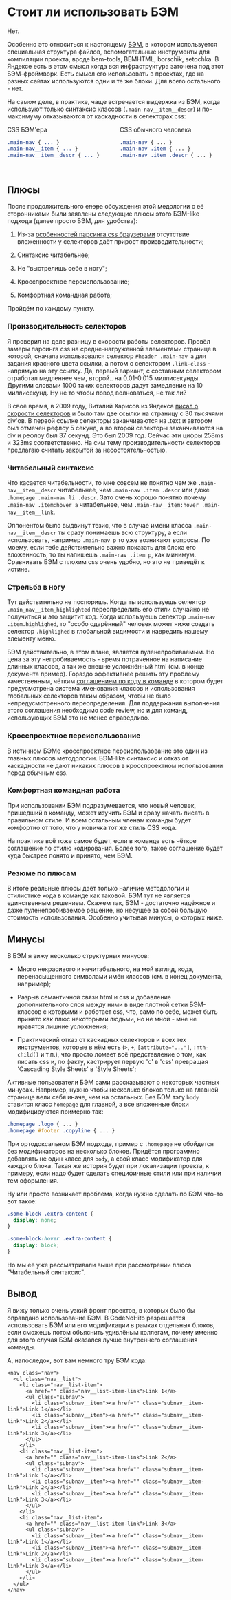 Стоит ли использовать БЭМ
=========================

Нет.

Особенно это относиться к настоящему [БЭМ](http://ru.bem.info/), в котором используется специальная структура файлов, вспомогательные инструменты для компиляции проекта, вроде bem-tools, BEMHTML, borschik, setochka. В Яндексе есть в этом смысл когда вся инфраструктура заточена под этот БЭМ-фрэймворк. Есть смысл его использовать в проектах, где на разных сайтах используются одни и те же блоки. Для всего остального - нет.

На самом деле, в практике, чаще встречается выдержка из БЭМ, когда используют только синтаксис классов (`.main-nav__item__descr`) и по-максимуму отказываются от каскадности в селекторах css:

<div style="float:right;width:48%;">
CSS обычного человека

```Css
.main-nav { ... }
.main-nav .item { ... }
.main-nav .item .descr { ... }
```
</div>
<div style="margin-right:52%;">
CSS БЭМ'ера

```Sass
.main-nav { ... }
.main-nav__item { ... }
.main-nav__item__descr { ... }
```
</div>
<br style="clear:both">


Плюсы
-----

После продолжительного <s>спора</s> обсуждения этой медологии с её сторонниками были заявлены следующие плюсы этого БЭМ-like подхода (далее просто БЭМ, для удобства):

1. Из-за [особенностей парсинга css браузерами](http://frontender.info/writing-efficient-css-selectors/) отсутствие вложенности у селекторов даёт прирост производительности;

2. Синтаксис читабельнее;

3. Не "выстрелишь себе в ногу";

4. Кросспроектное переиспользование;

5. Комфортная командная работа;

Пройдём по каждому пункту.


### Производительность селекторов

Я проверил на деле разницу в скорости работы селекторов. Провёл замеры парсинга css на средне-нагруженной элементами странице в которой, сначала использовался селектор `#header .main-nav a` для задания красного цвета ссылки, а потом с селектором `.link-class` - напрямую на эту ссылку. Да, первый вариант, с составным селектором отработал медленнее чем, второй.. на 0.01-0.015 миллисекунды. Другими словами 1000 таких селекторов дадут замедление на 10 миллисекунд. Ну не то чтобы повод волноваться, не так ли?

В своё время, в 2009 году, Виталий Харисов из Яндекса [писал о скорости селекторов](http://clubs.ya.ru/bem/replies.xml?item_no=338) и было там две ссылки на страницу с 30 тысячями div'ов. В первой ссылке селекторы заканчиваются на .text и автором был отмечен рефлоу 5 секунд, а во второй селекторы заканчиваются на div и рефлоу был 37 секунд. Это был 2009 год. Сейчас эти цифры 258ms и 323ms соответственно. На сим тему производительности селекторов предлагаю считать закрытой за несостоятельностью.


### Читабельный синтаксис

Что касается читабельности, то мне совсем не понятно чем же `.main-nav__item__descr` читабельнее, чем `.main-nav .item .descr` или даже `.homepage .main-nav li .descr`.
Зато очень хорошо понятно почему `.main-nav .item:hover a` читабельнее, чем `.main-nav__item:hover .main-nav__item__link`.

Оппонентом было выдвинут тезис, что в случае имени класса `.main-nav__item__descr` ты сразу понимаешь всю структуру, а если использовать, например `.main-nav p` то уже возникают вопросы. По моему, если тебе действительно важно показать для блока его вложенность, то ты напишешь `.main-nav .item p`, как минимум. Сравнивать БЭМ с плохим css очень удобно, но это не приведёт к истине.


### Стрельба в ногу

Тут действительно не поспоришь. Когда ты используешь селектор `.main_nav__item_highlighted` переопределить его стили случайно не получиться и это защитит код. Когда используешь селектор `.main-nav .item.highlighed`, то "особо одарённый" человек может ниже создать селектор `.highlighed` в глобальной видимости и навредить нашему элементу меню.

БЭМ действительно, в этом плане, является пуленепробиваемым. Но цена за эту непробиваемость - время потраченное на написание длинных классов, а так же внешне усложнённый html (см. в конце документа пример). Гораздо эффективнее решить эту проблему качественным, чётким [соглашением по коду в команде](TODO) в котором будет предусмотрена система именования классов и использования глобальных селекторов таким образом, чтобы не было непредусмотренного переопределения. Для поддержания выполнения этого соглашения необходимо code review, но и для команд, использующих БЭМ это не менее справедливо.


### Кросспроектное переиспользование

В истинном БЭМе кросспроектное переиспользование это один из главных плюсов методологии. БЭМ-like синтаксис и отказ от каскадности не дают никаких плюсов в кросспроектном использовании перед обычным css.


### Комфортная командная работа

При использовании БЭМ подразумевается, что новый человек, пришедший в команду, может изучить БЭМ и сразу начать писать в правильном стиле. И всем остальным членам команды будет комфортно от того, что у новичка тот же стиль CSS кода.

На практике всё тоже самое будет, если в команде есть чёткое соглашение по стилю кодирования. Более того, такое соглашение будет куда быстрее понято и принято, чем БЭМ.


### Резюме по плюсам

В итоге реальные плюсы даёт только наличие методологии и стилистике кода в команде как таковой. БЭМ тут не является единственным решением. Скажем так, БЭМ - достаточно надёжное и даже пуленепробиваемое решение, но несущее за собой большую стоимость использования. Особенно учитывая минусы, о которых ниже.


Минусы
------

В БЭМ я вижу несколько структурных минусов:

* Много некрасивого и нечитабельного, на мой взгляд, кода, перенасыщенного символами имён классов (см. в конец документа, например);

* Разрыв семантичной связи html и css и добавление дополнительного слоя между ними в виде плотной сетки БЭМ-классов с которыми и работает css, что, само по себе, может быть принято как плюс некоторыми людьми, но не мной - мне не нравятся лишние усложнения;

* Практический отказ от каскадных селекторов и всех тех инструментов, которые в нём есть (`>`, `+`, `[attribute="..."]`, `:nth-child()` и т.п.), что просто ломает всё представление о том, как писать css и, по факту, кастрирует первую 'c' в 'css' превращая 'Cascading Style Sheets' в 'Style Sheets';

Активные пользователи БЭМ сами рассказывают о некоторых частных минусах. Например, нужно чтобы несколько блоков только на главной странице вели себя иначе, чем на остальных. Без БЭМ тэгу `body` ставится класс `homepage` для главной, а все вложенные блоки модифицируются примерно так:

```Css
.homepage .logo { ... }
.homepage #footer .copyline { ... }
```

При ортодоксальном БЭМ подходе, пример c `.homepage` не обойдется без модификаторов на несколько блоков. Придётся программно добавлять не один класс для `body`, а свой класс модификатор для каждого блока. Такая же история будет при локализации проекта, к примеру, если надо будет сделать специфичные стили или при наличии тем оформления.

Ну или просто возникает проблема, когда нужно сделать по БЭМ что-то вот такое:

```Css
.some-block .extra-content {
  display: none;
}

.some-block:hover .extra-content {
  display: block;
}
```

Но мы её уже рассматривали выше при рассмотрении плюса "Читабельный синтаксис".


Вывод
-----

Я вижу только очень узкий фронт проектов, в которых было бы оправдано использование БЭМ. В CodeNoHito разрешается использовать БЭМ или его модификации в рамках отдельных блоков, если сможешь потом объяснить удивлёным коллегам, почему именно для этого случая БЭМ оказался лучше внутреннего соглашения команды.

А, напоследок, вот вам немного тру БЭМ кода:

    <nav class="nav">
      <ul class="nav__list">
        <li class="nav__list-item">
          <a href="" class="nav__list-item-link">Link 1</a>
          <ul class="subnav">
            <li class="subnav__item"><a href="" class="subnav__item-link">Link 1</a></li>
            <li class="subnav__item"><a href="" class="subnav__item-link">Link 2</a></li>
            <li class="subnav__item"><a href="" class="subnav__item-link">Link 3</a></li>
          </ul>
        </li>
        <li class="nav__list-item">
          <a href="" class="nav__list-item-link">Link 2</a>
          <ul class="subnav">
            <li class="subnav__item"><a href="" class="subnav__item-link">Link 1</a></li>
            <li class="subnav__item"><a href="" class="subnav__item-link">Link 2</a></li>
            <li class="subnav__item"><a href="" class="subnav__item-link">Link 3</a></li>
          </ul>
        </li>
        <li class="nav__list-item">
          <a href="" class="nav__list-item-link">Link 3</a>
          <ul class="subnav">
            <li class="subnav__item"><a href="" class="subnav__item-link">Link 1</a></li>
            <li class="subnav__item"><a href="" class="subnav__item-link">Link 2</a></li>
            <li class="subnav__item"><a href="" class="subnav__item-link">Link 3</a></li>
          </ul>
        </li>
      </ul>
    </nav>
